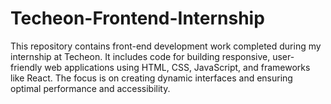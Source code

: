 # Techeon-Frontend-Internship
This repository contains front-end development work completed during my internship at Techeon. It includes code for building responsive, user-friendly web applications using HTML, CSS, JavaScript, and frameworks like React. The focus is on creating dynamic interfaces and ensuring optimal performance and accessibility.
